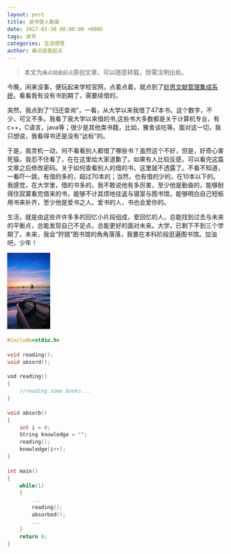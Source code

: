 ```yaml
---
layout: post
title: 读书使人勤奋
date: 2017-03-30 00:00:00 +0800
tags: 读书
categories: 生活感悟
author: 痛点就是起点
---
```


> 本文为`痛点就是起点`原创文章，可以随意转载，但需注明出处。

今晚，闲来没事，便玩起来学校官网，点着点着，就点到了[妙思文献管理集成系统](http://192.168.12.36/index.asp)，看看我有没有书到期了，需要续借的。

突然，我点到了“归还查询”，一看，从大学以来我借了47本书。这个数字，不少，可又不多。我看了我大学以来借的书,这些书大多数都是关于计算机专业，有c++，C语言，java等；很少是其他类书籍，比如，雅舍谈吃等。面对这一切，我只想说，我看得书还是没有“达标”的。

于是，我灵机一动，何不看看别人都借了哪些书？虽然这个不好，但是，好奇心害死猫，我忍不住看了，在在这里给大家道歉了。如果有人比较反感，可以看完这篇文章之后修改密码。关于如何查看别人的借的书，这里就不透露了。不看不知道，一看吓一跳，有借的多的，超过70本的；当然，也有借的少的，在10本以下的。我感觉，在大学里，借的书多的，我不敢说他有多厉害，至少他是勤奋的，能够耐得住寂寞看完借来的书，能够不计其烦地往返与寝室与图书馆，能够明白自己短板用书来补齐，至少他是爱书之人。爱书的人，书也会爱你的。

生活，就是由这些许许多多的回忆小片段组成，爱回忆的人，总能找到过去与未来的平衡点，总能发现自己不足点，总能更好的面对未来。大学，已剩下不到三个学期了，未来，我会“狩猎”图书馆的角角落落，我要在本科阶段逛遍图书馆。加油吧，少年！

![](images/2017/upu9TWJL9j_VnwxhyhoYjzXS.jpg)

```c
#include<stdio.h>

void reading();
void absord();

vod reading()
{
	//reading some books...
}

void absorb()
{
	int i = 0;
	String knowledge = "";
	reading();
	knowledge[i++];
}

int main()
{
	while(1)
	{
    	...
    	reading();
        absorbed();
        ...
    }
    return 0;
}
```
